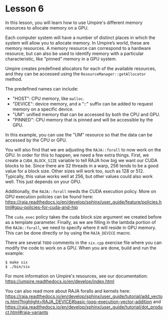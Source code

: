 # Lesson 6

In this lesson, you will learn how to use Umpire's different memory resources to
allocate memory on a GPU. 

Each computer system will have a number of distinct places in which the system
will allow you to allocate memory. In Umpire’s world, these are memory
resources. A memory resource can correspond to a hardware resource, but can also
be used to identify memory with a particular characteristic, like “pinned”
memory in a GPU system.

Umpire creates predefined allocators for each of the available resources, and
they can be accessed using the `ResourceManager::getAllocator` method.

The predefined names can include:

- "HOST": CPU memory, like `malloc`.
- "DEVICE": device memory, and a "::<N>" suffix can be added to request memory on a specific device.
- "UM": unified memory that can be accessed by both the CPU and GPU.
- "PINNED": CPU memory that is pinned and will be accessible by the GPU.

In this example, you can use the "UM" resource so that the data can be accessed
by the CPU or GPU.

You will also find that we are adjusting the `RAJA::forall` to now work on the GPU.
In order for this to happen, we need a few extra things. First, we create a 
`CUDA_BLOCK_SIZE` variable to tell RAJA how big we want our CUDA blocks to be.
Since there are 32 threads in a warp, 256 tends to be a good value for a block size.
Other sizes will work too, such as 128 or 512. Typically, this value works well
at 256, but other values could also work well. This just depends on your GPU.

Additionally, the `RAJA::forall` needs the CUDA execution policy. More on GPU
execution policies can be found here: https://raja.readthedocs.io/en/develop/sphinx/user_guide/feature/policies.html#gpu-policies-for-cuda-and-hip

The `cuda_exec` policy takes the cuda block size argument we created before
as a template parameter. Finally, as we are filling in the lambda portion of
the `RAJA::forall`, we need to specify where it will reside in GPU memory. 
This can be done directly or by using the `RAJA_DEVICE` macro. 

There are several `TODO` comments in the `six.cpp` exercise file where you 
can modify the code to work on a GPU. When you are done, build 
and run the example:

```
$ make six
$ ./bin/six
```

For more information on Umpire's resources, see our documentation:
https://umpire.readthedocs.io/en/develop/index.html

You can also read more about RAJA foralls and kernels here:
https://raja.readthedocs.io/en/develop/sphinx/user_guide/tutorial/add_vectors.html?highlight=RAJA_DEVICE#basic-loop-execution-vector-addition
and
https://raja.readthedocs.io/en/develop/sphinx/user_guide/tutorial/dot_product.html#raja-variants
